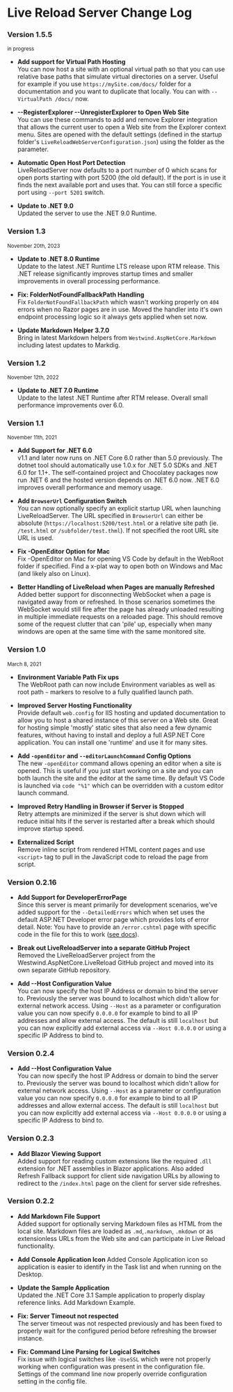 # Live Reload Server Change Log

### Version 1.5.5

<small>in progress</small>

* **Add support for Virtual Path Hosting**  
You can now host a site with an optional virtual path so that you can use relative base paths that simulate virtual directories on a server. Useful for example if you use `https://mySite.com/docs/` folder for a documentation and you want to duplicate that locally. You can with `--VirtualPath /docs/` now.

* **--RegisterExplorer --UnregisterExplorer to Open Web Site**  
You can use these commands to add and remove Explorer integration that allows the current user to open a Web site from the Explorer context menu. Sites are opened with the default settings (defined in the startup folder's `LiveReloadWebServerConfiguration.json`) using the folder as the parameter.

* **Automatic Open Host Port Detection**  
LiveReloadServer now defaults to a port number of 0 which scans for open ports starting with port 5200 (the old default). If the port is in use it finds the next available port and uses that. You can still force a specific port using `--port 5201` switch.

* **Update to .NET 9.0**  
Updated the server to use the .NET 9.0 Runtime.


### Version 1.3
<small>November 20th, 2023</small>

* **Update to .NET 8.0 Runtime**  
Update to the latest .NET Runtime LTS release upon RTM release. This .NET release significantly improves startup times and smaller improvements in overall processing performance. 


* **Fix: FolderNotFoundFallbackPath Handling**  
Fix `FolderNotFoundFallbackPath` which wasn't working properly on `404` errors when no Razor pages are in use. Moved the handler into it's own endpoint processing logic so it always gets applied when set now.

* **Update Markdown Helper 3.7.0**  
Bring in latest Markdown helpers from `Westwind.AspNetCore.Markdown` including latest updates to Markdig.


### Version 1.2
<small>November 12th, 2022</small>

* **Update to .NET 7.0 Runtime**  
Update to the latest .NET Runtime after RTM release. Overall small performance improvements over 6.0.


### Version 1.1 
<small>November 11th, 2021</small>

* **Add Support for .NET 6.0**  
v1.1 and later now runs on .NET Core 6.0 rather than 5.0 previously. The dotnet tool should automatically use 1.0.x for .NET 5.0 SDKs and .NET 6.0 for 1.1+. The self-contained project and Chocolatey packages now run .NET 6 and the hosted version depends on .NET 6.0 now. .NET 6.0 improves overall performance and memory usage.

* **Add `BrowserUrl` Configuration Switch**  
You can now optionally specify an explicit startup URL when launching LiveReloadServer. The URL specified in `BrowserUrl` can either be absolute (`https://localhost:5200/test.html` or a relative site path (ie. `/test.html` or `/subfolder/test.thml`). If not specified the root URL site URL is used.

* **Fix -OpenEditor Option for Mac**  
Fix -OpenEditor on Mac for opening VS Code by default in the WebRoot folder if specified. Find a x-plat way to open both on Windows and Mac (and likely also on Linux).

* **Better Handling of LiveReload when Pages are manually Refreshed**  
Added better support for disconnecting WebSocket when a page is navigated away from or refreshed. In those scenarios sometimes the WebSocket would still fire after the page has already unloaded resulting in multiple immediate requests on a reloaded page. This should remove some of the request clutter that can 'pile' up, especially when many windows are open at the same time with the same monitored site.

### Version 1.0
<small>March 8, 2021</small>
* **Environment Variable Path Fix ups**  
The WebRoot path can now include Environment variables as well as root path `~` markers to resolve to a fully qualified launch path.

* **Improved Server Hosting Functionality**  
Provide default `web.config` for IIS hosting and updated documentation to allow you to host a shared instance of this server on a Web site. Great for hosting simple 'mostly' static sites that also need a few dynamic features, without having to install and deploy a full ASP.NET Core application. You can install one 'runtime' and use it for many sites.

* **Add `-openEditor` and `--editorLaunchCommand` Config Options**  
The new `-openEditor` command allows opening an editor when a site is opened. This is useful if you just start working on a site and you can both launch the site and the editor at the same time. By default VS Code is launched via `code "%1"` which can be overridden with a custom editor launch command.

* **Improved Retry Handling in Browser if Server is Stopped**  
Retry attempts are minimized if the server is shut down which will reduce initial hits if the server is restarted after a break which should improve startup speed.

* **Externalized Script**  
Remove inline script from rendered HTML content pages and use `<script>` tag to pull in the JavaScript code to reload the page from script.

### Version 0.2.16

* **Add Support for DeveloperErrorPage**  
Since this server is meant primarily for development scenarios, we've added support for the `--DetailedErrors` which when set uses the default ASP.NET Developer error page which provides lots of error detail. Note: You have to provide an `/error.cshtml` page with specific code in the file for this to work ([see docs](https://github.com/RickStrahl/LiveReloadServer##developer-error-page)).

* **Break out LiveReloadServer into a separate GitHub Project**  
Removed the LiveReloadServer project from the Westwind.AspNetCore.LiveReload GitHub project and moved into its own separate GitHub repository.

* **Add --Host Configuration Value**  
You can now specify the host IP Address or domain to bind the server to. Previously the server was bound to localhost which didn't allow for external network access. Using `--Host` as a parameter or configuration value you can now specify `0.0.0.0` for example to bind to all IP addresses and allow external access. The default is still `localhost` but you can now explicitly add external access via `--Host 0.0.0.0` or using a specific IP Address to bind to.

### Version 0.2.4

* **Add --Host Configuration Value**  
You can now specify the host IP Address or domain to bind the server to. Previously the server was bound to localhost which didn't allow for external network access. Using `--Host` as a parameter or configuration value you can now specify `0.0.0.0` for example to bind to all IP addresses and allow external access. The default is still `localhost` but you can now explicitly add external access via `--Host 0.0.0.0` or using a specific IP Address to bind to.

### Version 0.2.3

* **Add Blazor Viewing Support**  
Added support for reading custom extensions like the required `.dll` extension for .NET assemblies in Blazor applications. Also added Refresh Fallback support for client side navigation URLs by allowing to redirect to the `/index.html` page on the client for server side refreshes.

### Version 0.2.2

* **Add Markdown File Support**  
Added support for optionally serving Markdown files as HTML from the local site. Markdown files are loaded as `.md`,`.markdown`, `.mkdown` or as extensionless URLs from the Web site and can participate in Live Reload functionality.

* **Add Console Application Icon** 
Added Console Application icon so application is easier to identify in the Task list and when running on the Desktop. 

* **Update the Sample Application**  
Updated the .NET Core 3.1 Sample application to properly display reference links. Add Markdown Example.

* **Fix: Server Timeout not respected**   
The server timeout was not respected previously and has been fixed to properly wait for the configured period before refreshing the browser instance.

* **Fix: Command Line Parsing for Logical Switches**  
Fix issue with logical switches like `-UseSSL` which were not properly working when configuration was present in the configuration file. Settings of the command line now properly override configuration setting in the config file.